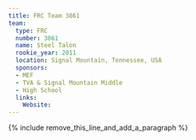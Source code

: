 ```yaml
---
title: FRC Team 3861
team:
  type: FRC
  number: 3861
  name: Steel Talon
  rookie_year: 2011
  location: Signal Mountain, Tennessee, USA
  sponsors:
  - MEF
  - TVA & Signal Mountain Middle
  - High School
  links:
    Website:
---
```


{% include remove_this_line_and_add_a_paragraph %}